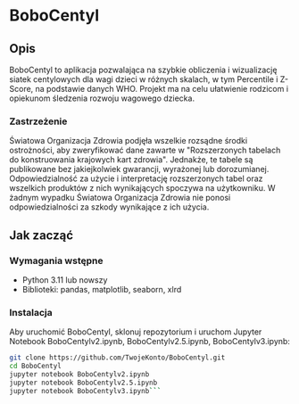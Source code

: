 # BoboCentyl

## Opis
BoboCentyl to aplikacja pozwalająca na szybkie obliczenia i wizualizację siatek centylowych dla wagi dzieci w różnych skalach, w tym Percentile i Z-Score, na podstawie danych WHO. Projekt ma na celu ułatwienie rodzicom i opiekunom śledzenia rozwoju wagowego dziecka.

### Zastrzeżenie
Światowa Organizacja Zdrowia podjęła wszelkie rozsądne środki ostrożności, aby zweryfikować dane zawarte w "Rozszerzonych tabelach do konstruowania krajowych kart zdrowia". Jednakże, te tabele są publikowane bez jakiejkolwiek gwarancji, wyrażonej lub dorozumianej. Odpowiedzialność za użycie i interpretację rozszerzonych tabel oraz wszelkich produktów z nich wynikających spoczywa na użytkowniku. W żadnym wypadku Światowa Organizacja Zdrowia nie ponosi odpowiedzialności za szkody wynikające z ich użycia.

## Jak zacząć

### Wymagania wstępne
- Python 3.11 lub nowszy
- Biblioteki: pandas, matplotlib, seaborn, xlrd

### Instalacja
Aby uruchomić BoboCentyl, sklonuj repozytorium i uruchom Jupyter Notebook BoboCentylv2.ipynb, BoboCentylv2.5.ipynb, BoboCentylv3.ipynb:

```bash
git clone https://github.com/TwojeKonto/BoboCentyl.git
cd BoboCentyl
jupyter notebook BoboCentylv2.ipynb
jupyter notebook BoboCentylv2.5.ipynb
jupyter notebook BoboCentylv3.ipynb```


